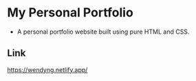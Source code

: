 # My Personal Portfolio
- A personal portfolio website built using pure HTML and CSS.
## Link
https://wendyng.netlify.app/
